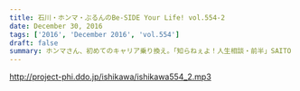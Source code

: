 ```yaml
---
title: 石川・ホンマ・ぶるんのBe-SIDE Your Life! vol.554-2
date: December 30, 2016
tags: ['2016', 'December 2016', 'vol.554']
draft: false
summary: ホンマさん、初めてのキャリア乗り換え。「知らねぇよ！人生相談・前半」SAITO
---
```


http://project-phi.ddo.jp/ishikawa/ishikawa554_2.mp3